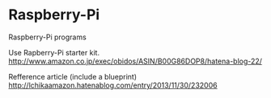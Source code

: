 Raspberry-Pi
============

Raspberry-Pi programs

Use Rapberry-Pi starter kit.
http://www.amazon.co.jp/exec/obidos/ASIN/B00G86DOP8/hatena-blog-22/

Refference article (include a blueprint)
http://lchikaamazon.hatenablog.com/entry/2013/11/30/232006
